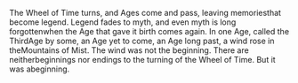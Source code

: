 The Wheel of Time turns, and Ages come and pass, leaving memoriesthat become legend. Legend fades to myth, and even myth is long forgottenwhen the Age that gave it birth comes again. In one Age, called the ThirdAge by some, an Age yet to come, an Age long past, a wind rose in theMountains  of  Mist.  The  wind  was  not  the  beginning.  There  are  neitherbeginnings nor endings to the turning of the Wheel of Time. But it was abeginning.
